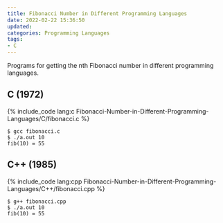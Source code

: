 ```yaml
---
title: Fibonacci Number in Different Programming Languages
date: 2022-02-22 15:36:50
updated:
categories: Programming Languages
tags:
- C
---
```


Programs for getting the nth Fibonacci number in different programming languages.

## C (1972)
{% include_code lang:c Fibonacci-Number-in-Different-Programming-Languages/C/fibonacci.c %}

``` shell
$ gcc fibonacci.c
$ ./a.out 10
fib(10) = 55
```

<!-- more -->

## C++ (1985)
{% include_code lang:cpp Fibonacci-Number-in-Different-Programming-Languages/C++/fibonacci.cpp %}

``` shell
$ g++ fibonacci.cpp
$ ./a.out 10
fib(10) = 55
```
